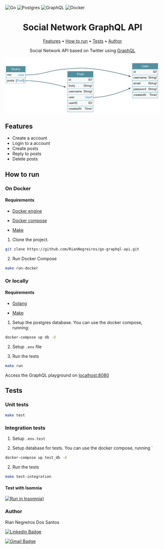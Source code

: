![Go](https://img.shields.io/badge/go-%2300ADD8.svg?style=for-the-badge&logo=go&logoColor=white)
![Postgres](https://img.shields.io/badge/postgres-%23316192.svg?style=for-the-badge&logo=postgresql&logoColor=white)
![GraphQL](https://img.shields.io/badge/-GraphQL-E10098?style=for-the-badge&logo=graphql&logoColor=white)
![Docker](https://img.shields.io/badge/docker-%230db7ed.svg?style=for-the-badge&logo=docker&logoColor=white)

<h1 align="center">Social Network GraphQL API</h1>

<p align="center">
 <a href="#features">Features</a> • 
 <a href="#how-to-run">How to run</a> • 
 <a href="#tests">Tests</a> • 
 <a href="#author">Author</a>
</p>

<p align="center" id="description">Social Network API based on Twitter using <a href="https://graphql.org">GraphQL</a></p>

![schema](_docs/schema.png)

## Features

- Create a account
- Login to a account
- Create posts
- Reply to posts
- Delete posts

## How to run

### On Docker

#### Requirements

- [Docker engine](https://docs.docker.com/engine/install)

- [Docker compose](https://docs.docker.com/compose/install)

- [Make](https://www.gnu.org/software/make/#download)

1. Clone the project.

```bash
git clone https://github.com/RianNegreiros/go-graphql-api.git
```

2. Run Docker Compose

```bash
make run-docker
```

### Or locally

#### Requirements

- [Golang](https://go.dev/doc/install)

- [Make](https://www.gnu.org/software/make/#download)

1. Setup the postgres database. You can use the docker compose, running:

```bash
docker-compose up db -d
```

2. Setup `.env` file

3. Run the tests

```bash
make run
```

Access the GraphQL playground on [localhost:8080](http://localhost:8080)

## Tests

### Unit tests

```bash
make test
```

### Integration tests

1. Setup `.env.test`

2. Setup database for tests. You can use the docker compose, running
`
```bash
docker-compose up test_db -d
```

2. Run the tests

```bash
make test-integration
```

#### Test with Isomnia

[![Run in Insomnia}](https://insomnia.rest/images/run.svg)](https://insomnia.rest/run/?label=Go%20GraphQL%20API&uri=https%3A%2F%2Fraw.githubusercontent.com%2FRianNegreiros%2Fgo-graphql-api%2Fmain%2F_docs%2FInsomnia_2023-09-05.json)

### Author

Rian Negreiros Dos Santos

[![Linkedin Badge](https://img.shields.io/badge/-RianNegreiros-blue?style=flat-square&logo=Linkedin&logoColor=white&link=https://www.linkedin.com/in/tgmarinho/)](https://www.linkedin.com/in/riannegreiros/) 

[![Gmail Badge](https://img.shields.io/badge/-riannegreiros@gmail.com-c14438?style=flat-square&logo=Gmail&logoColor=white&link=mailto:tgmarinho@gmail.com)](mailto:riannegreiros@gmail.com)
